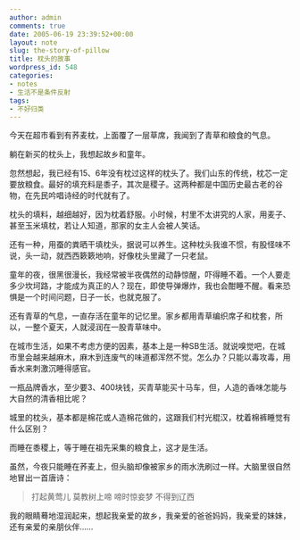```yaml
---
author: admin
comments: true
date: 2005-06-19 23:39:52+00:00
layout: note
slug: the-story-of-pillow
title: 枕头的故事
wordpress_id: 548
categories:
- notes
- 生活不是条件反射
tags:
- 不好归类
---
```


今天在超市看到有荞麦枕，上面覆了一层草席，我闻到了青草和粮食的气息。

躺在新买的枕头上，我想起故乡和童年。

忽然想起，我已经有15、6年没有枕过这样的枕头了。我们山东的传统，枕芯一定要放粮食。最好的填充料是黍子，其次是稷子。这两种都是中国历史最古老的谷物，在先民吟唱诗经的时代就有了。

枕头的填料，越细越好，因为枕着舒服。小时候，村里不太讲究的人家，用麦子、甚至玉米填枕，若让人知道，那家的女主人会被人笑话。

还有一种，用蚕的粪晒干填枕头，据说可以养生。这种枕头我谁不惯，有股怪味不说，头一动，就西西簌簌地响，好像枕头里藏了一只老鼠。

童年的夜，很黑很漫长，我经常被半夜偶然的动静惊醒，吓得睡不着。一个人要走多少坎坷路，才能成为真正的人？现在，即使导弹爆炸，我也会酣睡不醒。看来恐惧是一个时间问题，日子一长，也就克服了。

还有青草的气息，一直存活在童年的记忆里。家乡都用青草编织席子和枕套，所以，一整个夏天，人就浸润在一股青草味中。

在城市生活，如果不考虑方便的因素，基本上是一种SB生活。就说嗅觉吧，在城市里会越来越麻木，麻木到连废气的味道都浑然不觉。怎么办？只能以毒攻毒，用香水来刺激沉睡得感官。

一瓶品牌香水，至少要3、400块钱，买青草能买十马车，但，人造的香味怎能与大自然的清香相比呢？

城里的枕头，基本都是棉花或人造棉花做的，这跟我们村光棍汉，枕着棉裤睡觉有什么区别？

而睡在黍稷上，等于睡在祖先采集的粮食上，这才是生活。

虽然，今夜只能睡在荞麦上，但头脑却像被家乡的雨水洗刷过一样。大脑里很自然地冒出一首唐诗：





<blockquote>打起黄莺儿
莫教树上啼
啼时惊妾梦
不得到辽西</blockquote>





我的眼睛蓦地湿润起来，想起我亲爱的故乡，我亲爱的爸爸妈妈，我亲爱的妹妹，还有亲爱的亲朋伙伴……
